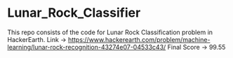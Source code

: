 # Lunar_Rock_Classifier
This repo consists of the code for Lunar Rock Classification problem in HackerEarth.
Link -> https://www.hackerearth.com/problem/machine-learning/lunar-rock-recognition-43274e07-04533c43/
Final Score -> 99.55

